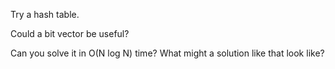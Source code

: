 Try a hash table.

Could a bit vector be useful?

Can you solve it in O(N log N) time? What might a solution like that look like?
